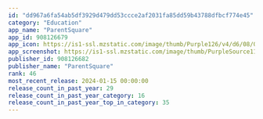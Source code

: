 ```yaml
---
id: "dd967a6fa54ab5df3929d479dd53ccce2af2031fa85dd59b43788dfbcf774e45"
category: "Education"
app_name: "ParentSquare"
app_id: 908126679
app_icon: https://is1-ssl.mzstatic.com/image/thumb/Purple126/v4/d6/08/0e/d6080ec9-016b-c4e6-ecea-d741e2204bb0/AppIcon-0-0-1x_U007emarketing-0-7-0-85-220.png/1024x1024bb.png
app_screenshot: https://is1-ssl.mzstatic.com/image/thumb/PurpleSource116/v4/d8/58/24/d85824c4-043e-9e1c-97e9-309dcaaf9aa5/a249b6d0-9f29-4ad5-a2c1-86cf5d8fd44e_IMG_0007.PNG/1242x2688bb.png
publisher_id: 908126682
publisher_name: "ParentSquare"
rank: 46
most_recent_release: 2024-01-15 00:00:00
release_count_in_past_year: 29
release_count_in_past_year_category: 16
release_count_in_past_year_top_in_category: 35
---
```

